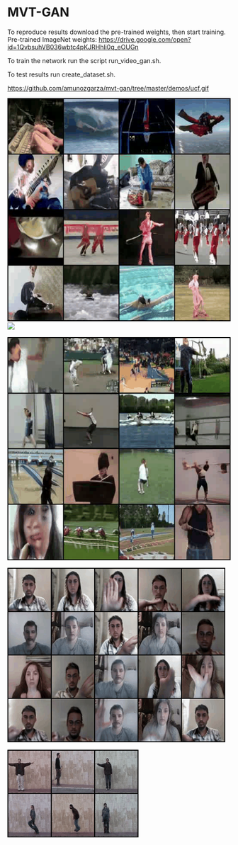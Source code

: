 # MVT-GAN

To reproduce results download the pre-trained weights, then start training. 
Pre-trained ImageNet weights: https://drive.google.com/open?id=1QvbsuhVB036wbtc4pKJRHhli0q_eOUGn

To train the network run the script run_video_gan.sh.

To test results run create_dataset.sh.

https://github.com/amunozgarza/mvt-gan/tree/master/demos/ucf.gif



![](demos/ucf.gif) 
<img src="https://github.com/amunozgarza/mvt-gan/tree/master/demos/ucf.gif" width="48">

![Farmers Market Finder Demo 4](demos/ucf_2.gif)

![Farmers Market Finder Demo 2](demos/jester_video.gif)

![Farmers Market Finder Demo](demos/weiz_video.gif)
